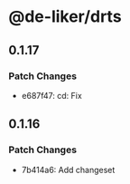 # @de-liker/drts

## 0.1.17

### Patch Changes

- e687f47: cd: Fix

## 0.1.16

### Patch Changes

- 7b414a6: Add changeset
